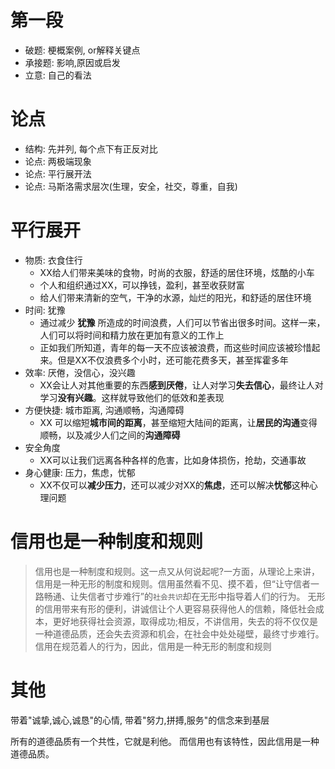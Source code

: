 # 第一段
- 破题: 梗概案例, or解释关键点
- 承接题: 影响,原因或启发
- 立意: 自己的看法
# 论点
- 结构: 先并列, 每个点下有正反对比
- 论点: 两极端现象
- 论点: 平行展开法
- 论点: 马斯洛需求层次(生理，安全，社交，尊重，自我)

# 平行展开
- 物质: 衣食住行
  - XX给人们带来美味的食物，时尚的衣服，舒适的居住环境，炫酷的小车
  - 个人和组织通过XX，可以挣钱，盈利，甚至收获财富
  - 给人们带来清新的空气，干净的水源，灿烂的阳光，和舒适的居住环境
- 时间: 犹豫
  - 通过减少 **犹豫** 所造成的时间浪费，人们可以节省出很多时间。这样一来，人们可以将时间和精力放在更加有意义的工作上
  - 正如我们所知道，青年的每一天不应该被浪费，而这些时间应该被珍惜起来。但是XX不仅浪费多个小时，还可能花费多天，甚至挥霍多年
- 效率: 厌倦，没信心，没兴趣
  - XX会让人对其他重要的东西**感到厌倦**，让人对学习**失去信心**，最终让人对学习**没有兴趣**。这样就导致他们的低效和差表现
- 方便快捷: 城市距离, 沟通顺畅，沟通障碍
  - XX 可以缩短**城市间的距离**，甚至缩短大陆间的距离，让**居民的沟通**变得顺畅，以及减少人们之间的**沟通障碍**
- 安全角度
  - XX可以让我们远离各种各样的危害，比如身体损伤，抢劫，交通事故
- 身心健康: 压力，焦虑，忧郁
  - XX不仅可以**减少压力**，还可以减少对XX的**焦虑**，还可以解决**忧郁**这种心理问题

# 信用也是一种制度和规则
> 信用也是一种制度和规则。这一点又从何说起呢?一方面，从理论上来讲，信用是一种无形的制度和规则。信用虽然看不见、摸不着，但“让守信者一路畅通、让失信者寸步难行”的`社会共识`却在无形中指导着人们的行为。
> 无形的信用带来有形的便利，讲诚信让个人更容易获得他人的信赖，降低社会成本，更好地获得社会资源，取得成功;相反，不讲信用，失去的将不仅仅是一种道德品质，还会失去资源和机会，在社会中处处碰壁，最终寸步难行。
> 信用在规范着人的行为，因此，信用是一种无形的制度和规则

# 其他
带着"诚挚,诚心,诚恳"的心情, 带着"努力,拼搏,服务"的信念来到基层

所有的道德品质有一个共性，它就是利他。 而信用也有该特性，因此信用是一种道德品质。


